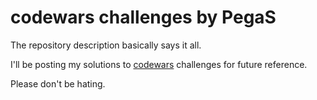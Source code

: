 # codewars challenges by PegaS

The repository description basically says it all.

I'll be posting my solutions to [codewars](https://www.codewars.com/) challenges for future reference.

Please don't be hating.
